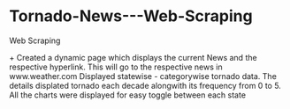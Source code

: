 # Tornado-News---Web-Scraping
Web Scraping
<HTML +CSS + JAVASCRIPT> + 
Created a dynamic page which displays the current News and the respective hyperlink. This will go to the respective news in www.weather.com
Displayed statewise - categorywise tornado data.  The details displated tornado each decade alongwith its frequency from 0 to 5. All the charts were displayed for easy toggle between each state
